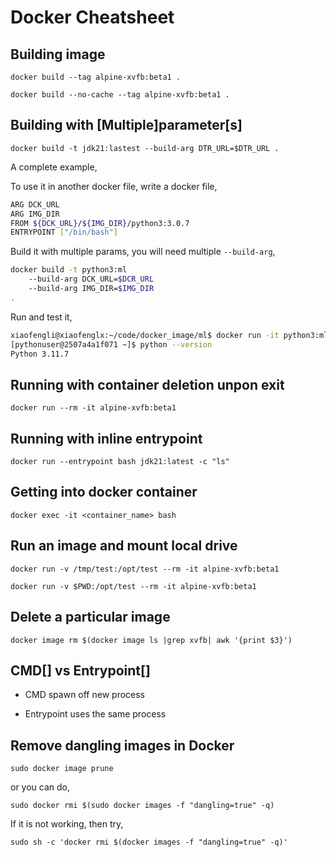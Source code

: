 # Docker Cheatsheet

## Building image

`docker build --tag alpine-xvfb:beta1 .`

`docker build --no-cache --tag alpine-xvfb:beta1 .`

## Building with [Multiple]parameter[s]

`docker build -t jdk21:lastest --build-arg DTR_URL=$DTR_URL .`

A complete example,

To use it in another docker file, write a docker file,

```bash
ARG DCK_URL
ARG IMG_DIR
FROM ${DCK_URL}/${IMG_DIR}/python3:3.0.7
ENTRYPOINT ["/bin/bash"]
```

Build it with multiple params, you will need multiple `--build-arg`,

```bash
docker build -t python3:ml 
    --build-arg DCK_URL=$DCR_URL
    --build-arg IMG_DIR=$IMG_DIR
.
```

Run and test it,

```bash
xiaofengli@xiaofenglx:~/code/docker_image/ml$ docker run -it python3:ml
[pythonuser@2507a4a1f071 ~]$ python --version
Python 3.11.7
```

## Running with container deletion unpon exit

`docker run --rm -it alpine-xvfb:beta1`

## Running with inline entrypoint

`docker run --entrypoint bash jdk21:latest -c "ls"`

## Getting into docker container

`docker exec -it <container_name> bash`

## Run an image and mount local drive

`docker run -v /tmp/test:/opt/test --rm -it alpine-xvfb:beta1`

`docker run -v $PWD:/opt/test --rm -it alpine-xvfb:beta1`

## Delete a particular image

`docker image rm $(docker image ls |grep xvfb| awk '{print $3}')`

## CMD[] vs Entrypoint[]

* CMD spawn off new process

* Entrypoint uses the same process

## Remove dangling images in Docker

`sudo docker image prune`

or you can do,

`sudo docker rmi $(sudo docker images -f "dangling=true" -q)`

If it is not working, then try,

`sudo sh -c 'docker rmi $(docker images -f "dangling=true" -q)'`
